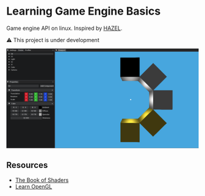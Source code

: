 # Learning Game Engine Basics


Game engine API on linux. Inspired by [HAZEL](https://github.com/TheCherno/Hazel).

:warning: This project is under development

![alt text](https://github.com/Phoenix-flame/Phoenix/blob/master/images/new_ver.png?raw=true)

## Resources
- [The Book of Shaders](https://thebookofshaders.com/)
- [Learn OpenGL](https://learnopengl.com/Getting-started)
